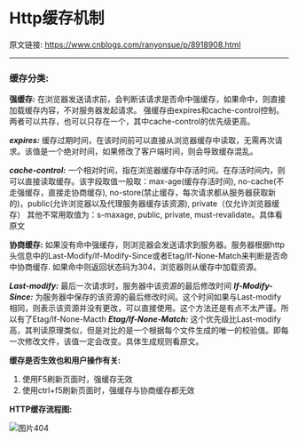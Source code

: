 # Http缓存机制

原文链接: https://www.cnblogs.com/ranyonsue/p/8918908.html

---

### 缓存分类:

**强缓存:**
在浏览器发送请求前，会判断该请求是否命中强缓存，如果命中，则直接加载缓存内容，不对服务器发起请求。
强缓存由expires和cache-control控制。两者可以共存，也可以只存在一个，其中cache-control的优先级更高。

***expires:*** 缓存过期时间，在该时间前可以直接从浏览器缓存中读取，无需再次请求。该值是一个绝对时间，如果修改了客户端时间，则会导致缓存混乱。

***cache-control:*** 一个相对时间，指在浏览器缓存中存活时间。在存活时间内，则可以直接读取缓存。该字段取值一般取：max-age(缓存存活时间), no-cache(不走强缓存，直接走协商缓存), no-store(禁止缓存，每次请求都从服务器获取新的)，public(允许浏览器以及代理服务器缓存该资源), private（仅允许浏览器缓存）
其他不常用取值为：s-maxage, public, private, must-revalidate。具体看原文

**协商缓存:**
如果没有命中强缓存，则浏览器会发送请求到服务器。服务器根据http头信息中的Last-Modify/If-Modify-Since或者Etag/If-None-Match来判断是否命中协商缓存.
如果命中则返回状态码为304，浏览器则从缓存中加载资源。

***Last-modify:*** 最后一次请求时，服务器中该资源的最后修改时间
***If-Modify-Since:*** 为服务器中保存的该资源的最后修改时间。这个时间如果与Last-modify相同，则表示该资源并没有更改，可以直接使用。这个方法还是有点不太严谨。所以有了Etag/If-None-Macth
***Etag/If-None-Match:*** 这个优先级比Last-modify高，其判读原理类似，但是对比的是一个根据每个文件生成的唯一的校验值。即每一次修改文件，该值一定会改变。具体生成规则看原文。

**缓存是否生效也和用户操作有关:**
1. 使用F5刷新页面时，强缓存无效
2. 使用ctrl+f5刷新页面时，强缓存与协商缓存都无效

**HTTP缓存流程图:**

![图片404](https://files-1255982271.cos.ap-guangzhou.myqcloud.com/940884-20180423141951735-912699213.png)

